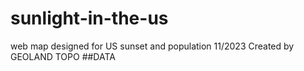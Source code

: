 # sunlight-in-the-us
web map designed for US sunset and population 11/2023
Created by GEOLAND TOPO
##DATA
